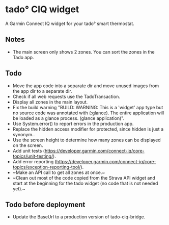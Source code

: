 # tado° CIQ widget

A Garmin Connect IQ widget for your tado° smart thermostat.

## Notes

- The main screen only shows 2 zones. You can sort the zones in the Tado app.

## Todo

- Move the app code into a separate dir and move unused images from the app dir to a separate dir.
- Check if all web requests use the TadoTransaction.
- Display all zones in the main layout.
- Fix the build warning "BUILD: WARNING: This is a 'widget' app type but no source code was annotated with (:glance). The entire application will be loaded as a glance process. (glance application)".
- Use System.error() to report errors in the production app.
- Replace the hidden access modifier for protected, since hidden is just a synonym..
- Use the screen height to determine how many zones can be displayed on the screen.
- Add unit tests (https://developer.garmin.com/connect-iq/core-topics/unit-testing/).
- Add error reporting (https://developer.garmin.com/connect-iq/core-topics/exception-reporting-tool/).
- ~Make an API call to get all zones at once.~
- ~Clean out most of the code copied from the Strava API widget and start at the beginning for the tado widget (no code that is not needed yet).~

## Todo before deployment

- Update the BaseUrl to a production version of tado-ciq-bridge.